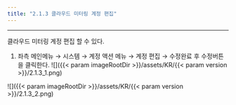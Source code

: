 ```yaml
---
title: "2.1.3 클라우드 미터링 계정 편집"
---
```


---

클라우드 미터링 계정 편집 할 수 있다.

1. 좌측 메인메뉴 → 시스템 → 계정 액션 메뉴 → 계정 편집 → 수정완료 후 수정버튼을 클릭한다.
![]({{< param imageRootDir >}}/assets/KR/{{< param version >}}/2.1.3_1.png)

![]({{< param imageRootDir >}}/assets/KR/{{< param version >}}/2.1.3_2.png)
